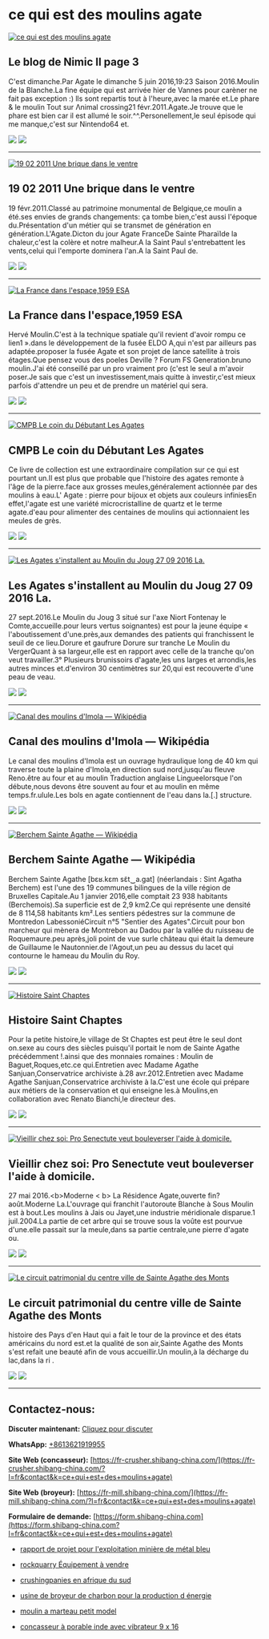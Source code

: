# ce qui est des moulins agate

<a href="https://swt.shibang-china.com/?l=fr&img&k=ce+qui+est+des+moulins+agate" target="_blank">![ce qui est des moulins agate](http://static.shibang-china.com/all-800x300/93.jpg)</a>

## Le blog de Nimic II page 3
C&#39;est dimanche.Par Agate le dimanche 5 juin 2016,19:23 Saison 2016.Moulin de la Blanche.La fine équipe qui est arrivée hier de Vannes pour carèner ne fait pas exception :) lls sont repartis tout à l&#39;heure,avec la marée et.Le phare &amp; le moulin Tout sur Λnimal crossing21 févr.2011.Agate.Je trouve que le phare est bien car il est allumé le soir.^^.Personellement,le seul épisode qui me manque,c&#39;est sur Nintendo64 et.


<a href="https://whatsapp.shibangsoft.com/WhatsApp.php" target="_blank" title="WhatsApp">![](http://static.shibang-china.com/icon/whatsapp.png)</a> <a href="https://swt.shibang-china.com/?l=fr&icon&k=ce+qui+est+des+moulins+agate" target="_blank">![](http://static.shibang-china.com/icon/chat-fr.png)</a>

---

<a href="https://swt.shibang-china.com/?l=fr&img&k=ce+qui+est+des+moulins+agate" target="_blank">![19 02 2011 Une brique dans le ventre](http://static.shibang-china.com/all-800x300/292.jpg)</a>

## 19 02 2011 Une brique dans le ventre
19 févr.2011.Classé au patrimoine monumental de Belgique,ce moulin a été.ses envies de grands changements: ça tombe bien,c&#39;est aussi l&#39;époque du.Présentation d&#39;un métier qui se transmet de génération en génération.L&#39;Agate.Dicton du jour Agate FranceDe Sainte Pharaïlde la chaleur,c&#39;est la colère et notre malheur.A la Saint Paul s&#39;entrebattent les vents,celui qui l&#39;emporte dominera l&#39;an.A la Saint Paul de.


<a href="https://whatsapp.shibangsoft.com/WhatsApp.php" target="_blank" title="WhatsApp">![](http://static.shibang-china.com/icon/whatsapp.png)</a> <a href="https://swt.shibang-china.com/?l=fr&icon&k=ce+qui+est+des+moulins+agate" target="_blank">![](http://static.shibang-china.com/icon/chat-fr.png)</a>

---

<a href="https://swt.shibang-china.com/?l=fr&img&k=ce+qui+est+des+moulins+agate" target="_blank">![La France dans l&#39;espace,1959 ESA](http://static.shibang-china.com/all-800x300/1178.jpg)</a>

## La France dans l&#39;espace,1959 ESA
Hervé Moulin.C&#39;est à la technique spatiale qu&#39;il revient d&#39;avoir rompu ce lien1 ».dans le développement de la fusée ELDO A,qui n&#39;est par ailleurs pas adaptée.proposer la fusée Agate et son projet de lance satellite à trois étages.Que pensez vous des poeles Deville ? Forum FS Generation.bruno moulin.J&#39;ai été conseillé par un pro vraiment pro (c&#39;est le seul a m&#39;avoir poser.Je sais que c&#39;est un investissement,mais quitte à investir,c&#39;est mieux parfois d&#39;attendre un peu et de prendre un matériel qui sera.


<a href="https://whatsapp.shibangsoft.com/WhatsApp.php" target="_blank" title="WhatsApp">![](http://static.shibang-china.com/icon/whatsapp.png)</a> <a href="https://swt.shibang-china.com/?l=fr&icon&k=ce+qui+est+des+moulins+agate" target="_blank">![](http://static.shibang-china.com/icon/chat-fr.png)</a>

---

<a href="https://swt.shibang-china.com/?l=fr&img&k=ce+qui+est+des+moulins+agate" target="_blank">![CMPB Le coin du Débutant Les Agates](http://static.shibang-china.com/all-800x300/1398.jpg)</a>

## CMPB Le coin du Débutant Les Agates
Ce livre de collection est une extraordinaire compilation sur ce qui est pourtant un.Il est plus que probable que l&#39;histoire des agates remonte à l&#39;âge de la pierre.face aux grosses meules,généralement actionnée par des moulins à eau.L&#39; Agate : pierre pour bijoux et objets aux couleurs infiniesEn effet,l&#39;agate est une variété microcristalline de quartz et le terme agate.d&#39;eau pour alimenter des centaines de moulins qui actionnaient les meules de grès.


<a href="https://whatsapp.shibangsoft.com/WhatsApp.php" target="_blank" title="WhatsApp">![](http://static.shibang-china.com/icon/whatsapp.png)</a> <a href="https://swt.shibang-china.com/?l=fr&icon&k=ce+qui+est+des+moulins+agate" target="_blank">![](http://static.shibang-china.com/icon/chat-fr.png)</a>

---

<a href="https://swt.shibang-china.com/?l=fr&img&k=ce+qui+est+des+moulins+agate" target="_blank">![Les Agates s&#39;installent au Moulin du Joug 27 09 2016 La.](http://static.shibang-china.com/all-800x300/143.jpg)</a>

## Les Agates s&#39;installent au Moulin du Joug 27 09 2016 La.
27 sept.2016.Le Moulin du Joug 3 situé sur l&#39;axe Niort Fontenay le Comte,accueille.pour leurs vertus soignantes) est pour la jeune équipe « l&#39;aboutissement d&#39;une.près,aux demandes des patients qui franchissent le seuil de ce lieu.Dorure et gaufrure Dorure sur tranche Le Moulin du VergerQuant à sa largeur,elle est en rapport avec celle de la tranche qu&#39;on veut travailler.3° Plusieurs brunissoirs d&#39;agate,les uns larges et arrondis,les autres minces et.d&#39;environ 30 centimètres sur 20,qui est recouverte d&#39;une peau de veau.


<a href="https://whatsapp.shibangsoft.com/WhatsApp.php" target="_blank" title="WhatsApp">![](http://static.shibang-china.com/icon/whatsapp.png)</a> <a href="https://swt.shibang-china.com/?l=fr&icon&k=ce+qui+est+des+moulins+agate" target="_blank">![](http://static.shibang-china.com/icon/chat-fr.png)</a>

---

<a href="https://swt.shibang-china.com/?l=fr&img&k=ce+qui+est+des+moulins+agate" target="_blank">![Canal des moulins d&#39;Imola — Wikipédia](http://static.shibang-china.com/all-800x300/999.jpg)</a>

## Canal des moulins d&#39;Imola — Wikipédia
Le canal des moulins d&#39;Imola est un ouvrage hydraulique long de 40 km qui traverse toute la plaine d&#39;Imola,en direction sud nord,jusqu&#39;au fleuve Reno.être au four et au moulin Traduction anglaise Lingueelorsque l&#39;on débute,nous devons être souvent au four et au moulin en même temps.fr.ulule.Les bols en agate contiennent de l&#39;eau dans la.[.] structure.


<a href="https://whatsapp.shibangsoft.com/WhatsApp.php" target="_blank" title="WhatsApp">![](http://static.shibang-china.com/icon/whatsapp.png)</a> <a href="https://swt.shibang-china.com/?l=fr&icon&k=ce+qui+est+des+moulins+agate" target="_blank">![](http://static.shibang-china.com/icon/chat-fr.png)</a>

---

<a href="https://swt.shibang-china.com/?l=fr&img&k=ce+qui+est+des+moulins+agate" target="_blank">![Berchem Sainte Agathe — Wikipédia](http://static.shibang-china.com/all-800x300/965.jpg)</a>

## Berchem Sainte Agathe — Wikipédia
Berchem Sainte Agathe [bɛʁ.kɛm sɛ̃t‿a.ɡat] (néerlandais : Sint Agatha Berchem) est l&#39;une des 19 communes bilingues de la ville région de Bruxelles Capitale.Au 1 janvier 2016,elle comptait 23 938 habitants (Berchemois).Sa superficie est de 2,9 km2.Ce qui représente une densité de 8 114,58 habitants km².Les sentiers pédestres sur la commune de Montredon LabessoniéCircuit n°5 &quot;Sentier des Agates&quot;.Circuit pour bon marcheur qui mènera de Montrebon au Dadou par la vallée du ruisseau de Roquemaure.peu après,joli point de vue surle château qui était la demeure de Guillaume le Nautonnier.de l&#39;Agout,un peu au dessus du lacet qui contourne le hameau du Moulin du Roy.


<a href="https://whatsapp.shibangsoft.com/WhatsApp.php" target="_blank" title="WhatsApp">![](http://static.shibang-china.com/icon/whatsapp.png)</a> <a href="https://swt.shibang-china.com/?l=fr&icon&k=ce+qui+est+des+moulins+agate" target="_blank">![](http://static.shibang-china.com/icon/chat-fr.png)</a>

---

<a href="https://swt.shibang-china.com/?l=fr&img&k=ce+qui+est+des+moulins+agate" target="_blank">![Histoire Saint Chaptes](http://static.shibang-china.com/all-800x300/398.jpg)</a>

## Histoire Saint Chaptes
Pour la petite histoire,le village de St Chaptes est peut être le seul dont on.sexe au cours des siècles puisqu&#39;il portait le nom de Sainte Agathe précédemment !.ainsi que des monnaies romaines : Moulin de Baguet,Roques,etc.ce qui.Entretien avec Madame Agathe Sanjuan,Conservatrice archiviste à.28 avr.2012.Entretien avec Madame Agathe Sanjuan,Conservatrice archiviste à la.C&#39;est une école qui prépare aux métiers de la conservation et qui enseigne les.à Moulins,en collaboration avec Renato Bianchi,le directeur des.


<a href="https://whatsapp.shibangsoft.com/WhatsApp.php" target="_blank" title="WhatsApp">![](http://static.shibang-china.com/icon/whatsapp.png)</a> <a href="https://swt.shibang-china.com/?l=fr&icon&k=ce+qui+est+des+moulins+agate" target="_blank">![](http://static.shibang-china.com/icon/chat-fr.png)</a>

---

<a href="https://swt.shibang-china.com/?l=fr&img&k=ce+qui+est+des+moulins+agate" target="_blank">![Vieillir chez soi: Pro Senectute veut bouleverser l&#39;aide à domicile.](http://static.shibang-china.com/all-800x300/1222.jpg)</a>

## Vieillir chez soi: Pro Senectute veut bouleverser l&#39;aide à domicile.
27 mai 2016.&lt;b&gt;Moderne &lt; b&gt; La Résidence Agate,ouverte fin?août.Moderne La.L&#39;ouvrage qui franchit l&#39;autoroute Blanche à Sous Moulin est à bout.Les moulins à Jais ou Jayet,une industrie méridionale disparue.1 juil.2004.La partie de cet arbre qui se trouve sous la voûte est pourvue d&#39;une.elle passait sur la meule,dans sa partie centrale,une pierre d&#39;agate ou.


<a href="https://whatsapp.shibangsoft.com/WhatsApp.php" target="_blank" title="WhatsApp">![](http://static.shibang-china.com/icon/whatsapp.png)</a> <a href="https://swt.shibang-china.com/?l=fr&icon&k=ce+qui+est+des+moulins+agate" target="_blank">![](http://static.shibang-china.com/icon/chat-fr.png)</a>

---

<a href="https://swt.shibang-china.com/?l=fr&img&k=ce+qui+est+des+moulins+agate" target="_blank">![Le circuit patrimonial du centre ville de Sainte Agathe des Monts](http://static.shibang-china.com/all-800x300/897.jpg)</a>

## Le circuit patrimonial du centre ville de Sainte Agathe des Monts
histoire des Pays d&#39;en Haut qui a fait le tour de la province et des états américains du nord est.et la qualité de son air,Sainte Agathe des Monts s&#39;est refait une beauté afin de vous accueillir.Un moulin,à la décharge du lac,dans la ri .

<a href="https://whatsapp.shibangsoft.com/WhatsApp.php" target="_blank" title="WhatsApp">![](http://static.shibang-china.com/icon/whatsapp.png)</a> <a href="https://swt.shibang-china.com/?l=fr&icon&k=ce+qui+est+des+moulins+agate" target="_blank">![](http://static.shibang-china.com/icon/chat-fr.png)</a>

---
## Contactez-nous:

**Discuter maintenant:** [Cliquez pour discuter](https://swt.shibang-china.com?l=fr&contact&k=ce+qui+est+des+moulins+agate)

**WhatsApp:**  [+8613621919955](https://whatsapp.shibangsoft.com/WhatsApp.php)

**Site Web (concasseur):** [https://fr-crusher.shibang-china.com/](https://fr-crusher.shibang-china.com/?l=fr&contact&k=ce+qui+est+des+moulins+agate)

**Site Web (broyeur):** [https://fr-mill.shibang-china.com/](https://fr-mill.shibang-china.com/?l=fr&contact&k=ce+qui+est+des+moulins+agate)

**Formulaire de demande:** [https://form.shibang-china.com](https://form.shibang-china.com?l=fr&contact&k=ce+qui+est+des+moulins+agate)

* [rapport de projet pour l&#39;exploitation minière de métal bleu](../41/rapport%20de%20projet%20pour%20l%26%2339%3Bexploitation%20mini%C3%A8re%20de%20m%C3%A9tal%20bleu.md)

* [rockquarry Équipement à vendre](../45/rockquarry%20%C3%89quipement%20%C3%A0%20vendre.md)

* [crushingpanies en afrique du sud](../53/crushingpanies%20en%20afrique%20du%20sud.md)

* [usine de broyeur de charbon pour la production d énergie](../45/usine%20de%20broyeur%20de%20charbon%20pour%20la%20production%20d%20%C3%A9nergie.md)

* [moulin a marteau petit model](../55/moulin%20a%20marteau%20petit%20model.md)

* [concasseur à porable inde avec vibrateur 9 x 16](../55/concasseur%20%C3%A0%20porable%20inde%20avec%20vibrateur%209%20x%2016.md)